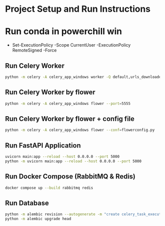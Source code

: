 # Project Setup and Run Instructions

# Run conda in powerchill win
- Set-ExecutionPolicy -Scope CurrentUser -ExecutionPolicy RemoteSigned -Force


## Run Celery Worker
```bash
python -m celery -A celery_app_windows worker -Q default,urls_downloader_queue,mail_queue --loglevel=info
```

## Run Celery Worker by flower
```bash
python -m celery -A celery_app_windows flower --port=5555
```
## Run Celery Worker by flower + config file
```bash
python -m celery -A celery_app_windows flower --conf=flowerconfig.py
```


## Run FastAPI Application
```bash
uvicorn main:app --reload --host 0.0.0.0 --port 5000
python -m uvicorn main:app --reload --host 0.0.0.0 --port 5000
```

## Run Docker Compose (RabbitMQ & Redis)
```bash
docker compose up --build rabbitmq redis
```

## Run Database 
```bash
python -m alembic revision --autogenerate -m "create celery_task_executions table"
python -m alembic upgrade head

```

